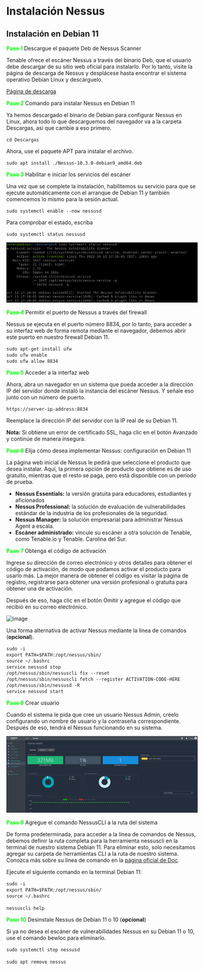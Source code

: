 # Instalación Nessus

## Instalación en Debian 11

<font color="#00FF00">**Paso 1**</font> Descargue el paquete Deb de Nessus Scanner

Tenable ofrece el escáner Nessus a través del binario Deb, que el usuario debe descargar de su sitio web oficial para instalarlo. Por lo tanto, visite la página de descarga de Nessus y desplácese hasta encontrar el sistema operativo Debian Linux y descárguelo.

[Página de descarga](https://www.tenable.com/downloads/nessus?loginAttempted=true)

<font color="#00FF00">**Paso 2**</font> Comando para instalar Nessus en Debian 11

Ya hemos descargado el binario de Debian para configurar Nessus en Linux, ahora todo lo que descarguemos del navegador va a la carpeta Descargas, así que cambie a eso primero.

    cd Descargas

Ahora, use el paquete APT para instalar el archivo.

    sudo apt install ./Nessus-10.3.0-debian9_amd64.deb

<font color="#00FF00">**Paso 3**</font> Habilitar e iniciar los servicios del escáner

Una vez que se complete la instalación, habilitemos su servicio para que se ejecute automáticamente con el arranque de Debian 11 y también comencemos lo mismo para la sesión actual.

    sudo systemctl enable --now nessusd

Para comprobar el estado, escriba

    sudo systemctl status nessusd

![image](../images/SAD/nessusd.png)

<font color="#00FF00">**Paso 4**</font> Permitir el puerto de Nessus a través del firewall

Nessus se ejecuta en el puerto número 8834, por lo tanto, para acceder a su interfaz web de forma remota mediante el navegador, debemos abrir este puerto en nuestro firewall Debian 11.

    sudo apt-get install ufw
    sudo ufw enable
    sudo ufw allow 8834

<font color="#00FF00">**Paso 5**</font> Acceder a la interfaz web

Ahora, abra un navegador en un sistema que pueda acceder a la dirección IP del servidor donde instaló la instancia del escáner Nessus. Y señale eso junto con un número de puerto.

    https://server-ip-address:8834

Reemplace la dirección IP del servidor con la IP real de su Debian 11.

**Nota:** Si obtiene un error de certificado SSL, haga clic en el botón Avanzado y continúe de manera insegura.

<font color="#00FF00">**Paso 6**</font> Elija cómo desea implementar Nessus: configuración en Debian 11

La página web inicial de Nessus le pedirá que seleccione el producto que desea instalar. Aquí, la primera opción de producto que obtiene es de uso gratuito, mientras que el resto se paga, pero está disponible con un período de prueba.

- **Nessus Essentials:** la versión gratuita para educadores, estudiantes y aficionados
- **Nessus Professional:** la solución de evaluación de vulnerabilidades estándar de la industria de los profesionales de la seguridad.
- **Nessus Manager:** la solución empresarial para administrar Nessus Agent a escala.
- **Escáner administrado:** vincule su escáner a otra solución de Tenable, como Tenable.io y Tenable. Carolina del Sur.

<font color="#00FF00">**Paso 7**</font> Obtenga el código de activación

Ingrese su dirección de correo electrónico y otros detalles para obtener el código de activación, de modo que podamos activar el producto para usarlo más. La mejor manera de obtener el código es visitar la página de registro, registrarse para obtener una versión profesional o gratuita para obtener una de activación.

Después de eso, haga clic en el botón Omitir y agregue el código que recibió en su correo electrónico.

![image](https://www.how2shout.com/linux/wp-content/uploads/2021/07/Get-the-NEssus-activation-code.png)

Una forma alternativa de activar Nessus mediante la línea de comandos (**opcional**).

    sudo -i
    export PATH=$PATH:/opt/nessus/sbin/ 
    source ~/.bashrc
    service nessusd stop 
    /opt/nessus/sbin/nessuscli fix --reset 
    /opt/nessus/sbin/nessuscli fetch --register ACTIVATION-CODE-HERE 
    /opt/nessus/sbin/nessusd -R 
    service nessusd start

<font color="#00FF00">**Paso 8**</font> Crear usuario

Cuando el sistema le pida que cree un usuario Nessus Admin, créelo configurando un nombre de usuario y la contraseña correspondiente. Después de eso, tendrá el Nessus funcionando en su sistema.

![image](../images/SAD/Nessus-user.png)

<font color="#00FF00">**Paso 9**</font> Agregue el comando NessusCLI a la ruta del sistema

De forma predeterminada, para acceder a la línea de comandos de Nessus, debemos definir la ruta completa para la herramienta nessuscli en la terminal de nuestro sistema Debian 11. Para eliminar esto, solo necesitamos agregar su carpeta de herramientas CLI a la ruta de nuestro sistema. Conozca más sobre su línea de comando en la [página oficial de Doc](https://docs.tenable.com/nessus/Content/NessusCLI.htm).

Ejecute el siguiente comando en la terminal Debian 11:

    sudo -i
    export PATH=$PATH:/opt/nessus/sbin/
    source ~/.bashrc

    nessuscli help

<font color="#00FF00">**Paso 10**</font> Desinstale Nessus de Debian 11 o 10 (**opcional**)

Si ya no desea el escáner de vulnerabilidades Nessus en su Debian 11 o 10, use el comando bewloc para eliminarlo.

    sudo systemctl stop nessusd

    sudo apt remove nessus 
